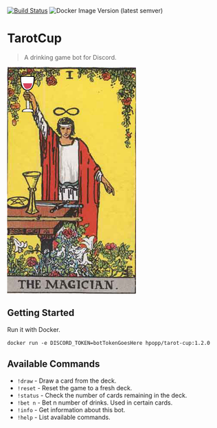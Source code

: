 [![Build Status](https://travis-ci.org/hpopp/tarot-cup.svg?branch=master)](https://travis-ci.org/hpopp/tarot-cup)
![Docker Image Version (latest semver)](https://img.shields.io/docker/v/hpopp/tarot-cup)

# TarotCup
> A drinking game bot for Discord.

![Tarot Cup](https://raw.githubusercontent.com/hpopp/tarot-cup/master/tarot-cup.jpg)

## Getting Started

Run it with Docker.

```
docker run -e DISCORD_TOKEN=botTokenGoesHere hpopp/tarot-cup:1.2.0
```

## Available Commands

- `!draw` - Draw a card from the deck.
- `!reset` - Reset the game to a fresh deck.
- `!status` - Check the number of cards remaining in the deck.
- `!bet n` - Bet n number of drinks. Used in certain cards.
- `!info` - Get information about this bot.
- `!help` - List available commands.
